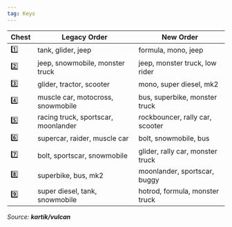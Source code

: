 ```yaml
---
tag: Keys
---
```

Chest | Legacy Order | New Order
-- | -- | --
1️⃣ | tank, glider, jeep | formula, mono, jeep
2️⃣ | jeep, snowmobile, monster truck | jeep, monster truck, low rider
3️⃣ | glider, tractor, scooter | mono, super diesel, mk2
4️⃣ | muscle car, motocross, snowmobile | bus, superbike, monster truck
5️⃣ | racing truck, sportscar, moonlander | rockbouncer, rally car, scooter
6️⃣ | supercar, raider, muscle car | bolt, snowmobile, bus
7️⃣ | bolt, sportscar, snowmobile | glider, rally car, monster truck
8️⃣ | superbike, bus, mk2 | moonlander, sportscar, buggy
9️⃣ | super diesel, tank, snowmobile | hotrod, formula, monster truck

*Source: **kartik/vulcan***
